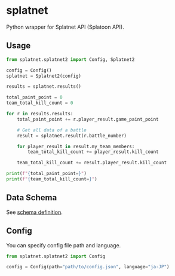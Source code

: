 # splatnet

Python wrapper for Splatnet API (Splatoon API).

## Usage

```python
from splatnet.splatnet2 import Config, Splatnet2

config = Config()
splatnet = Splatnet2(config)

results = splatnet.results()

total_paint_point = 0
team_total_kill_count = 0

for r in results.results:
    total_paint_point += r.player_result.game_paint_point

    # Get all data of a battle
    result = splatnet.result(r.battle_number)

    for player_result in result.my_team_members:
        team_total_kill_count += player_result.kill_count

    team_total_kill_count += result.player_result.kill_count

print(f"{total_paint_point=}")
print(f"{team_total_kill_count=}")
```

## Data Schema

See [schema definition](https://github.com/unatoon/splatnet/blob/main/splatnet/splatnet2/models.py).

## Config

You can specify config file path and language.

```python
from splatnet.splatnet2 import Config

config = Config(path="path/to/config.json", language="ja-JP")
```